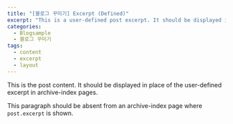 ```yaml
---
title: "[블로그 꾸미기] Excerpt (Defined)"
excerpt: "This is a user-defined post excerpt. It should be displayed in place of the post content in archive-index pages."
categories: 
  - Blogsample
  - 블로그 꾸미기
tags:
  - content
  - excerpt
  - layout
---
```


This is the post content. It should be displayed in place of the user-defined excerpt in archive-index pages.

This paragraph should be absent from an archive-index page where `post.excerpt` is shown.